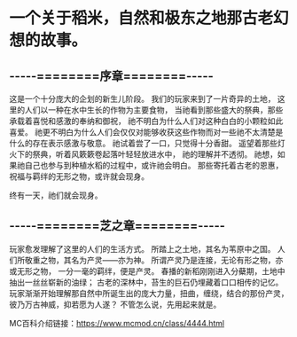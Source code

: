 # 一个关于稻米，自然和极东之地那古老幻想的故事。

## -----========序章========-----

这是一个十分庞大的企划的新生儿阶段。
我们的玩家来到了一片奇异的土地，
这里的人们以一种在水中生长的作物为主要食物，
当祂看到那些盛大的祭典，那些承载着喜悦和感激的奉纳和御祝，
祂不明白为什么人们对这种白白的小颗粒如此喜爱。
祂更不明白为什么人们会仅仅对能够收获这些作物而对一些祂不太清楚是什么的存在表示感激与敬意。
祂试着尝了一口，只觉得十分香甜。
遥望着那些灯火下的祭典，听着风簌簌卷起落叶轻轻放进水中，
祂的理解并不透彻。
祂想，如果祂自己也参与到种植水稻的过程中，或许祂会明白。
那些寄托着古老的恩惠，祝福与羁绊的无形之物，或许就会现身。

终有一天，祂们就会现身。

## -----========芝之章========-----

玩家愈发理解了这里的人们的生活方式。
所踏上之土地，其名为苇原中之国。
人们所敬重之物，其名为产灵——亦为神。
所谓产灵乃是连接，无论有形之物，亦或无形之物，
一分一毫的羁绊，便是产灵。
春播的新稻刚刚进入分蘗期，土地中抽出一丝丝崭新的油绿；
古老的深林中，苔生的巨石仍埋藏着口口相传的记忆。
玩家渐渐开始理解那自然中所诞生出的庞大力量，扭曲，缠绕，结合的那份产灵，
彼乃万古神威，抑若愿为人遂？
不管怎么说，先用起来就是。

MC百科介绍链接：https://www.mcmod.cn/class/4444.html
